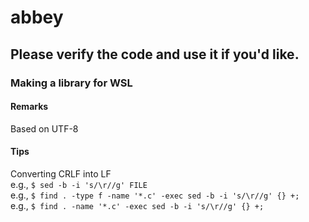 # abbey

## Please verify the code and use it if you'd like.

### Making a library for WSL

#### Remarks

Based on UTF-8

#### Tips

Converting CRLF into LF  
e.g., `$ sed -b -i 's/\r//g' FILE`  
e.g., `$ find . -type f -name '*.c' -exec sed -b -i 's/\r//g' {} +;`  
e.g., `$ find . -name '*.c' -exec sed -b -i 's/\r//g' {} +;`  
